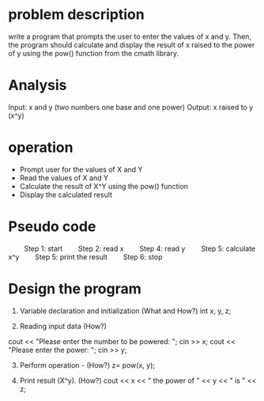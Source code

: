 
# problem description

write a program that prompts the user to enter the values of x and y. Then, the program should calculate and display the result of x raised to the power of y using the pow() function from the cmath library.

# Analysis

Input: x and y (two numbers one base and one power)
Output: x raised to y (x^y)

# operation

- Prompt user for the values of X and Y
- Read the values of X and Y
- Calculate the result of X^Y using the pow() function
- Display the calculated result

# Pseudo code
  
  Step 1: start
  Step 2: read x
  Step 4: read y
  Step 5: calculate x^y
  Step 5: print the result
  Step 6: stop

# Design the program

1. Variable declaration and initialization (What and How?)
 int x, y, z;

2. Reading input data (How?)
 
 cout << "Please enter the number to be powered: ";
  cin >> x;
 cout << "Please enter the power: ";
  cin >> y;

3. Perform operation - (How?)
  z= pow(x, y);

4. Print result (X^y). (How?)
  cout << x << " the power of " << y << " is " << z;


